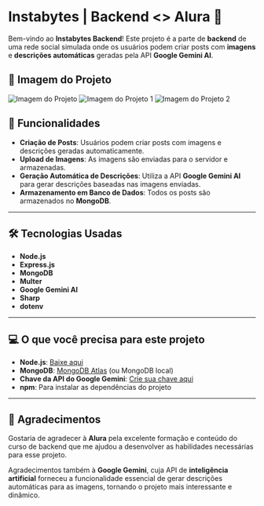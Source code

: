 # Instabytes | Backend <> Alura 🚀

Bem-vindo ao **Instabytes Backend**! Este projeto é a parte de **backend** de uma rede social simulada onde os usuários podem criar posts com **imagens** e **descrições automáticas** geradas pela API **Google Gemini AI**.

## 💜 Imagem do Projeto

![Imagem do Projeto](https://imgur.com/C3uhIfE.jpg)
![Imagem do Projeto 1](https://imgur.com/raX0lVh.jpg)
![Imagem do Projeto 2](https://imgur.com/BLtYdg8.jpg)


## 🌟 Funcionalidades

- **Criação de Posts**: Usuários podem criar posts com imagens e descrições geradas automaticamente.
- **Upload de Imagens**: As imagens são enviadas para o servidor e armazenadas.
- **Geração Automática de Descrições**: Utiliza a API **Google Gemini AI** para gerar descrições baseadas nas imagens enviadas.
- **Armazenamento em Banco de Dados**: Todos os posts são armazenados no **MongoDB**.

---

## 🛠 Tecnologias Usadas

- **Node.js**
- **Express.js**
- **MongoDB**
- **Multer**
- **Google Gemini AI**
- **Sharp**
- **dotenv**

---

## 💻 O que você precisa para este projeto

- **Node.js**: [Baixe aqui](https://nodejs.org/)
- **MongoDB**: [MongoDB Atlas](https://www.mongodb.com/cloud/atlas) (ou MongoDB local)
- **Chave da API do Google Gemini**: [Crie sua chave aqui](https://cloud.google.com/)
- **npm**: Para instalar as dependências do projeto

---

## 🖤 Agradecimentos

Gostaria de agradecer à **Alura** pela excelente formação e conteúdo do curso de backend que me ajudou a desenvolver as habilidades necessárias para esse projeto. 

Agradecimentos também à **Google Gemini**, cuja API de **inteligência artificial** forneceu a funcionalidade essencial de gerar descrições automáticas para as imagens, tornando o projeto mais interessante e dinâmico.

```bash
